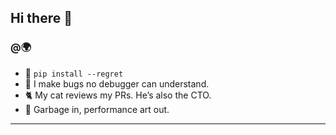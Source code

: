 ## Hi there 👋

<!--
**dio0x1a/dio0x1a** is a ✨ _special_ ✨ repository because its `README.md` (this file) appears on your GitHub profile.

Here are some ideas to get you started:

- 🔭 I’m currently working on ...
- 🌱 I’m currently learning ...
- 👯 I’m looking to collaborate on ...
- 🤔 I’m looking for help with ...
- 💬 Ask me about ...
- 📫 How to reach me: ...
- 😄 Pronouns: ...
- ⚡ Fun fact: ...
-->

### @🌍
- 🫠 `pip install --regret`
- 🐛 I make bugs no debugger can understand.
- 🐈 My cat reviews my PRs. He’s also the CTO.
- 💾 Garbage in, performance art out.

---
